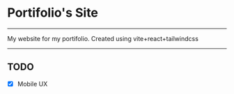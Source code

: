 # Portifolio's Site

---

My website for my portifolio. Created using vite+react+tailwindcss

---

## TODO

- [x] Mobile UX

